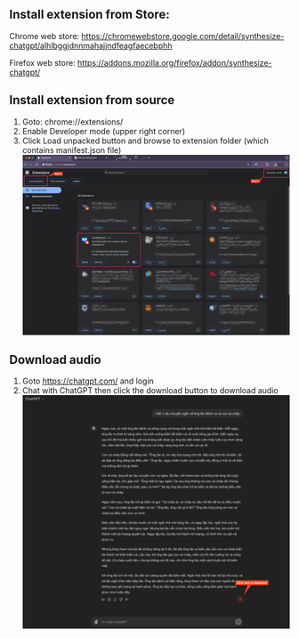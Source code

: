 ## Install extension from Store:
Chrome web store: https://chromewebstore.google.com/detail/synthesize-chatgpt/alhlbggjdnnmahajjndfeagfaecebphh

Firefox web store: https://addons.mozilla.org/firefox/addon/synthesize-chatgpt/


## Install extension from source
1. Goto: chrome://extensions/
2. Enable Developer mode (upper right corner)
3. Click Load unpacked button and browse to extension folder (which contains manifest.json file)
   ![alt text](images/install_extension.png "Load extension")

## Download audio
1. Goto https://chatgpt.com/ and login
2. Chat with ChatGPT then click the download button to download audio
   ![alt text](images/download_audio.png "Download audio")
